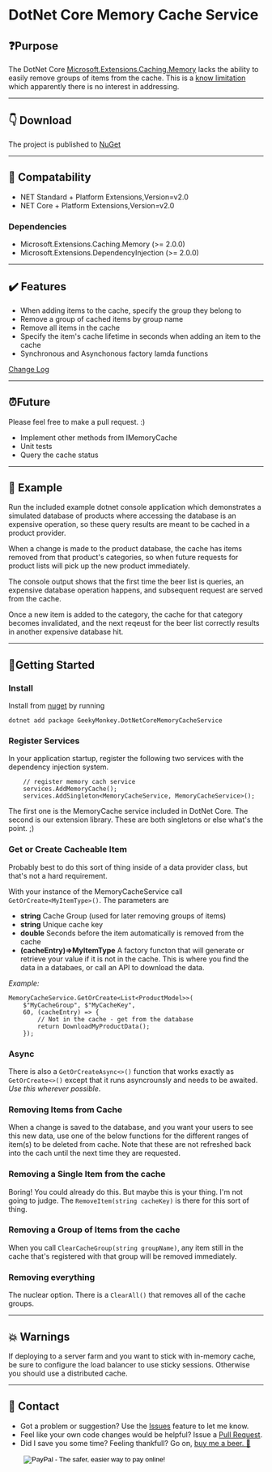 # DotNet Core Memory Cache Service

## :question:Purpose

The DotNet Core [Microsoft.Extensions.Caching.Memory](https://github.com/aspnet/Caching/tree/dev/src/Microsoft.Extensions.Caching.Memory) lacks the ability to easily remove groups of items from the cache.  This is a [know limitation](https://github.com/aspnet/Caching/issues/187) which apparently there is no interest in addressing.

---
## :point_down: Download

The project is published to [NuGet](https://www.nuget.org/packages/GeekyMonkey.DotNetCoreMemoryCacheService/)

---
## :small_blue_diamond: Compatability

* NET Standard + Platform Extensions,Version=v2.0
* NET Core + Platform Extensions,Version=v2.0

### Dependencies
* Microsoft.Extensions.Caching.Memory (>= 2.0.0)
* Microsoft.Extensions.DependencyInjection (>= 2.0.0)

---
## :heavy_check_mark: Features

* When adding items to the cache, specify the group they belong to
* Remove a group of cached items by group name
* Remove all items in the cache
* Specify the item's cache lifetime in seconds when adding an item to the cache
* Synchronous and Asynchonous factory lamda functions

[Change Log](changes.md)

---
## :alarm_clock:Future
Please feel free to make a pull request. :)
* Implement other methods from IMemoryCache
* Unit tests
* Query the cache status

---
## :beer: Example
Run the included example dotnet console application which demonstrates a simulated database of products where accessing the database is an expensive operation, so these query results are meant to be cached in a product provider.

When a change is made to the product database, the cache has items removed from that product's categories, so when future requests for product lists will pick up the new product immediately.

The console output shows that the first time the beer list is queries, an expensive database operation happens, and subsequent request are served from the cache.

Once a new item is added to the category, the cache for that category becomes invalidated, and the next reqeust for the beer list correctly results in another expensive database hit.

---
## 🔨Getting Started

### Install
Install from [nuget](https://www.nuget.org/packages/GeekyMonkey.DotNetCoreMemoryCacheService/) by running

`dotnet add package GeekyMonkey.DotNetCoreMemoryCacheService`

### Register Services
In your application startup, register the following two services with the dependency injection system.

```
    // register memory cach service
    services.AddMemoryCache();
    services.AddSingleton<MemoryCacheService, MemoryCacheService>();
```

The first one is the MemoryCache service included in DotNet Core.
The second is our extension library. These are both singletons or else what's the point. ;)

### Get or Create Cacheable Item
Probably best to do this sort of thing inside of a data provider class, but that's not a hard requirement.

With your instance of the MemoryCacheService call `GetOrCreate<MyItemType>()`.  The parameters are
* **string** Cache Group (used for later removing groups of items)
* **string** Unique cache key
* **double** Seconds before the item automatically is removed from the cache
* **(cacheEntry)=>MyItemType** A factory functon that will generate or retrieve your value if it is not in the cache. This is where you find the data in a databaes, or call an API to download the data.

*Example:*
```
MemoryCacheService.GetOrCreate<List<ProductModel>>(
    $"MyCacheGroup", $"MyCacheKey",
    60, (cacheEntry) => {
        // Not in the cache - get from the database
        return DownloadMyProductData();
    });
```

### Async
There is also a `GetOrCreateAsync<>()` function that works exactly as `GetOrCreate<>()` except that it runs asyncrounsly and needs to be awaited. *Use this wherever possible*.

### Removing Items from Cache
When a change is saved to the database, and you want your users to see this new data, use one of the below functions for the different ranges of item(s) to be deleted from cache. Note that these are not refreshed back into the cach until the next time they are requested.

### Removing a Single Item from the cache
Boring! You could already do this. But maybe this is your thing. I'm not going to judge. The `RemoveItem(string cacheKey)` is there for this sort of thing.

### Removing a Group of Items from the cache
When you call `ClearCacheGroup(string groupName)`, any item still in the cache that's registered with that group will be removed immediately.

### Removing everything
The nuclear option. There is a `ClearAll()` that removes all of the cache groups.

---
## 💥 Warnings 
If deploying to a server farm and you want to stick with in-memory cache, be sure to configure the load balancer to use sticky sessions. Otherwise you should use a distributed cache.

---
## :raising_hand: Contact

* Got a problem or suggestion? Use the [Issues](https://github.com/GeekyMonkey/DotNetCoreMemoryCacheService/issues) feature to let me know.
* Feel like your own code changes would be helpful? Issue a [Pull Request](https://github.com/GeekyMonkey/DotNetCoreMemoryCacheService/pulls).
* Did I save you some time? Feeling thankfull? Go on, [buy me a beer. :beer:](http://geekymonkey.azurewebsites.net/Home/Contact)
<form action="https://www.paypal.com/cgi-bin/webscr" method="post" target="_top" style="margin-left:30px">
<input type="hidden" name="cmd" value="_s-xclick">
<input type="hidden" name="hosted_button_id" value="LB9723JHYDXV4">
<input type="image" src="https://www.paypalobjects.com/en_US/i/btn/btn_donate_SM.gif" border="0" name="submit" alt="PayPal - The safer, easier way to pay online!">
<img alt="" border="0" src="https://www.paypalobjects.com/en_US/i/scr/pixel.gif" width="1" height="1">
</form>

